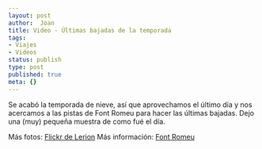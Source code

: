 ```yaml
---
layout: post
author:  Joan
title: Video - Últimas bajadas de la temporada
tags:
- Viajes
- Videos
status: publish
type: post
published: true
meta: {}
---
```

Se acabó la temporada de nieve, así que aprovechamos el último día y nos acercamos a las pistas de Font Romeu para hacer las últimas bajadas. Dejo una (muy) pequeña muestra de como fué el día.
<object type="application/x-shockwave-flash" width="500" height="375" data="http://vimeo.com/moogaloop.swf?clip_id=209546&amp;server=vimeo.com&amp;fullscreen=1&amp;show_title=1&amp;show_byline=0&amp;show_portrait=0&amp;color=679AF1">	<param name="quality" value="best" />	<param name="allowfullscreen" value="true" />	<param name="scale" value="showAll" />	<param name="movie" value="http://vimeo.com/moogaloop.swf?clip_id=209546&amp;server=vimeo.com&amp;fullscreen=1&amp;show_title=1&amp;show_byline=0&amp;show_portrait=0&amp;color=679AF1" /></object>

Más fotos: <a href="http://www.flickr.com/photos/lerion/">Flickr de Lerion</a>
Más información: <a href="http://www.lespyrenees.net/fr/station,16,Font-Romeu-Pyrenees-2000.html">Font Romeu</a>

